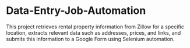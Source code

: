 # Data-Entry-Job-Automation
This project retrieves rental property information from Zillow for a specific location, extracts relevant data such as addresses, prices, and links, and submits this information to a Google Form using Selenium automation.
